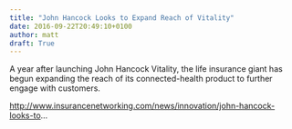 ```yaml
---
title: "John Hancock Looks to Expand Reach of Vitality"
date: 2016-09-22T20:49:10+0100
author: matt
draft: True
---
```

A year after launching John Hancock Vitality, the life insurance giant has begun expanding the reach of its connected-health product to further engage with customers.

http://www.insurancenetworking.com/news/innovation/john-hancock-looks-to...
